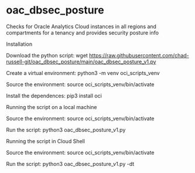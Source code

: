 # oac_dbsec_posture

Checks for Oracle Analytics Cloud instances in all regions and compartments for a tenancy and provides security posture info 

Installation

Download the python script: wget https://raw.githubusercontent.com/chad-russell-git/oac_dbsec_posture/main/oac_dbsec_posture_v1.py

Create a virtual environment: python3 -m venv oci_scripts_venv

Source the environment: source oci_scripts_venv/bin/activate

Install the dependences: pip3 install oci

Running the script on a local machine

Source the environment: source oci_scripts_venv/bin/activate

Run the script: python3 oac_dbsec_posture_v1.py

Running the script in Cloud Shell

Source the environment: source oci_scripts_venv/bin/activate

Run the script: python3 oac_dbsec_posture_v1.py -dt
